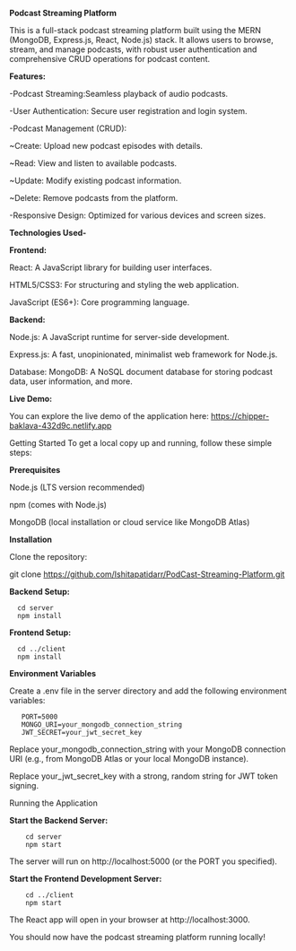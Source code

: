 **Podcast Streaming Platform**


This is a full-stack podcast streaming platform built using the MERN (MongoDB, Express.js, React, Node.js) stack. It allows users to browse, stream, and manage podcasts, with robust user authentication and comprehensive CRUD operations for podcast content.



**Features:**


-Podcast Streaming:Seamless playback of audio podcasts.

-User Authentication: Secure user registration and login system.

-Podcast Management (CRUD):

~Create: Upload new podcast episodes with details.

~Read: View and listen to available podcasts.

~Update: Modify existing podcast information.

~Delete: Remove podcasts from the platform.

-Responsive Design: Optimized for various devices and screen sizes.

**Technologies Used-**



**Frontend:**


React: A JavaScript library for building user interfaces.

HTML5/CSS3: For structuring and styling the web application.

JavaScript (ES6+): Core programming language.

**Backend:**


Node.js: A JavaScript runtime for server-side development.

Express.js: A fast, unopinionated, minimalist web framework for Node.js.

Database:
MongoDB: A NoSQL document database for storing podcast data, user information, and more.

**Live Demo:**


You can explore the live demo of the application here:
https://chipper-baklava-432d9c.netlify.app

Getting Started
To get a local copy up and running, follow these simple steps:

**Prerequisites**


Node.js (LTS version recommended)

npm (comes with Node.js)

MongoDB (local installation or cloud service like MongoDB Atlas)

**Installation**


Clone the repository:

git clone https://github.com/Ishitapatidarr/PodCast-Streaming-Platform.git


**Backend Setup:**

      cd server
      npm install

**Frontend Setup:**

      cd ../client
      npm install

**Environment Variables**


Create a .env file in the server directory and add the following environment variables:

       PORT=5000
       MONGO_URI=your_mongodb_connection_string
       JWT_SECRET=your_jwt_secret_key

Replace your_mongodb_connection_string with your MongoDB connection URI (e.g., from MongoDB Atlas or your local MongoDB instance).

Replace your_jwt_secret_key with a strong, random string for JWT token signing.

Running the Application


**Start the Backend Server:**

        cd server
        npm start

The server will run on http://localhost:5000 (or the PORT you specified).

**Start the Frontend Development Server:**

        cd ../client
        npm start

The React app will open in your browser at http://localhost:3000.

You should now have the podcast streaming platform running locally!

